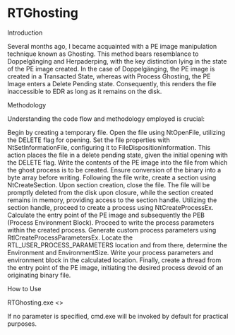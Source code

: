 # RTGhosting

Introduction

Several months ago, I became acquainted with a PE image manipulation technique known as  Ghosting. This method bears resemblance to Doppelgänging and Herpaderping, with the key distinction lying in the state of the PE image created. In the case of Doppelgänging, the PE image is created in a Transacted State, whereas with Process Ghosting, the PE Image enters a Delete Pending state. Consequently, this renders the file inaccessible to EDR as long as it remains on the disk.

Methodology

Understanding the code flow and methodology employed is crucial:

Begin by creating a temporary file.
Open the file using NtOpenFile, utilizing the DELETE flag for opening.
Set the file properties with NtSetInformationFile, configuring it to FileDispositionInformation. This action places the file in a delete pending state, given the initial opening with the DELETE flag.
Write the contents of the PE image into the file from which the ghost process is to be created. Ensure conversion of the binary into a byte array before writing.
Following the file write, create a section using NtCreateSection.
Upon section creation, close the file. The file will be promptly deleted from the disk upon closure, while the section created remains in memory, providing access to the section handle.
Utilizing the section handle, proceed to create a process using NtCreateProcessEx.
Calculate the entry point of the PE image and subsequently the PEB (Process Environment Block).
Proceed to write the process parameters within the created process.
Generate custom process parameters using RtlCreateProcessParametersEx.
Locate the RTL_USER_PROCESS_PARAMETERS location and from there, determine the Environment and EnvironmentSize.
Write your process parameters and environment block in the calculated location.
Finally, create a thread from the entry point of the PE image, initiating the desired process devoid of an originating binary file.

How to Use

RTGhosting.exe <<path>>

If no parameter is specified, cmd.exe will be invoked by default for practical purposes.
